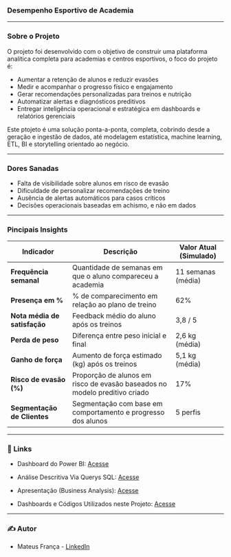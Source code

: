 ### Desempenho Esportivo de Academia

<hr>

### Sobre o Projeto

O projeto foi desenvolvido com o objetivo de construir uma plataforma analítica completa para academias e centros esportivos, o foco do projeto é:

- Aumentar a retenção de alunos e reduzir evasões
- Medir e acompanhar o progresso físico e engajamento
- Gerar recomendações personalizadas para treinos e nutrição
- Automatizar alertas e diagnósticos preditivos
- Entregar inteligência operacional e estratégica em dashboards e relatórios gerenciais

Este ptojeto é uma solução ponta-a-ponta, completa, cobrindo desde a geração e ingestão de dados, até modelagem estatística, machine learning, ETL, BI e storytelling orientado ao negócio.

<hr>

### Dores Sanadas

- Falta de visibilidade sobre alunos em risco de evasão
- Dificuldade de personalizar recomendações de treino
- Ausência de alertas automáticos para casos críticos
- Decisões operacionais baseadas em achismo, e não em dados

<hr>

### Pincipais Insights

| Indicador                     | Descrição                                                        | Valor Atual (Simulado) |
| ----------------------------- | ---------------------------------------------------------------- | ---------------------- |
| **Frequência semanal**        | Quantidade de semanas em que o aluno compareceu a academia                 | 11 semanas (média)     |
| **Presença em %** | % de comparecimento em relação ao plano de treino                | 62%                    |
| **Nota média de satisfação**  | Feedback médio do aluno após os treinos                          | 3,8 / 5                |
| **Perda de peso**             | Diferença entre peso inicial e final                             | 2,6 kg (média)         |
| **Ganho de força**            | Aumento de força estimado (kg) após os treinos           | 5,1 kg (média)         |
| **Risco de evasão (%)**       | Proporção de alunos em risco de evasão baseados no modelo preditivo criado | 17%                    |
| **Segmentação de Clientes**         | Segmentação com base em comportamento e progresso dos alunos   | 5 perfis               |

<hr>

### 🔗 Links

- Dashboard do Power BI: <a href="https://app.powerbi.com/view?r=eyJrIjoiMjgyYjdhMGMtNDAzOC00YzhhLWE2OGItZjJlYTI5YWYzMmYwIiwidCI6IjBjM2IyYzljLWVlYTctNDJlZi04YTYzLTcwOWIyNjU5NzYxOCJ9">Acesse</a>

- Análise Descritiva Via Querys SQL: <a href="https://github.com/RastaDados/Desempenho_Esportivo_Gym/blob/main/An%C3%A1lise%20Descritiva%20com%20SQL.md">Acesse</a>

- Apresentação (Business Analysis): <a href="https://github.com/RastaDados/Desempenho_Esportivo_Gym/blob/main/An%C3%A1lise%20de%20Mercado%20-%20Business.md">Acesse</a> 

- Dashboards e Códigos Utilizados neste Projeto: <a href="https://github.com/RastaDados/Desempenho_Esportivo_Gym/tree/main/C%C3%B3digos">Acesse</a>

<hr>

### ✍️ Autor

- Mateus França - <a href="https://www.linkedin.com/in/mateus-fran%C3%A7a-775b57113/">LinkedIn</a>
